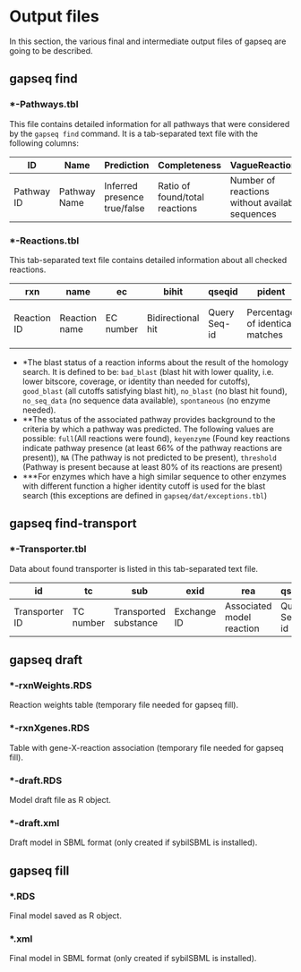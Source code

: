 # Output files
In this section, the various final and intermediate output files of gapseq are going to be described.

## gapseq find
### *-Pathways.tbl
This file contains detailed information for all pathways that were considered by the ``gapseq find`` command.
It is a tab-separated text file with the following columns: 

| ID         | Name         | Prediction                   | Completeness                   | VagueReactions                                  | KeyReactions                            | KeyReactionsFound             | ReactionsFound           |
| -          | -        | -                            | -                              | -                                               | -                                       | -                             | -                        |
| Pathway ID | Pathway Name | Inferred presence true/false | Ratio of found/total reactions | Number of reactions without available sequences | Total number of important key reactions | Number of found key reactions | Names of found reactions |

### *-Reactions.tbl
This tab-separated text file contains detailed information about all checked reactions.

| rxn         | name          | ec        | bihit             | qseqid       | pident                          | evalue       | bitscore  | qcovs                      | stitle        | sstart             | send             | pathway            | status                    | pathway.status                 | dbhit                  | complex                  | exception                      | complex.status            |
| -           | -             | -         | -                 | -            | -                               | -            | -         | -                          | -             | -                  | -                | -                  | -                         | -                              | -                      | -                        | -                              | -                         |
| Reaction ID | Reaction name | EC number | Bidirectional hit | Query Seq-id | Percentage of identical matches | Expect value | Bit score | Query Coverage Per Subject | Subject Title | Start of alignment | End of alignment | Associated pathway | Blast status of reaction* | Status of associated pathway** | Mapped model reactions | Detected protein complex | Higher identity cutoff used*** | Status of protein complex |

* *The blast status of a reaction informs about the result of the homology search. It is defined to be: ``bad_blast`` (blast hit with lower quality, i.e. lower bitscore, coverage, or identity than needed for cutoffs), ``good_blast`` (all cutoffs satisfying blast hit), ``no_blast`` (no blast hit found), ``no_seq_data`` (no sequence data available), ``spontaneous`` (no enzyme needed).
* **The status of the associated pathway provides background to the criteria by which a pathway was predicted. The following values are possible: ``full``(All reactions were found), ``keyenzyme`` (Found key reactions indicate pathway presence (at least 66% of the pathway reactions are present)), ``NA`` (The pathway is not predicted to be present), ``threshold`` (Pathway is present because at least 80% of its reactions are present)
* ***For enzymes which have a high similar sequence to other enzymes with different function a higher identity cutoff is used for the blast search (this exceptions are defined in ``gapseq/dat/exceptions.tbl``)


## gapseq find-transport
### *-Transporter.tbl
Data about found transporter is listed in this tab-separated text file.

| id             | tc        | sub                   | exid        | rea                       | qseqid       | pident                          | evalue  | bitscore  | qcovs          | stitle        | sstart             | send             | 
| -              | -         | -                     | -           | -                         | -            | -                               | -       | -         | -              | -             | -                  | -                | 
| Transporter ID | TC number | Transported substance | Exchange ID | Associated model reaction | Query Seq-id | Percentage of identical matches | E value | Bit score | Query Coverage | Subject Title | Start of alignment | End of alignment |

## gapseq draft

### *-rxnWeights.RDS
Reaction weights table (temporary file needed for gapseq fill).

### *-rxnXgenes.RDS
Table with gene-X-reaction association (temporary file needed for gapseq fill).

### *-draft.RDS
Model draft file as R object.

### *-draft.xml
Draft model in SBML format (only created if sybilSBML is installed).

## gapseq fill
### *.RDS
Final model saved as R object.
### *.xml
Final model in SBML format (only created if sybilSBML is installed).

